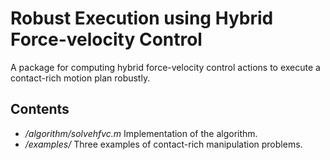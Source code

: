 # Robust Execution using Hybrid Force-velocity Control
A package for computing hybrid force-velocity control actions to execute a contact-rich motion plan robustly.

## Contents
* */algorithm/solvehfvc.m* Implementation of the algorithm.
* */examples/* Three examples of contact-rich manipulation problems.


